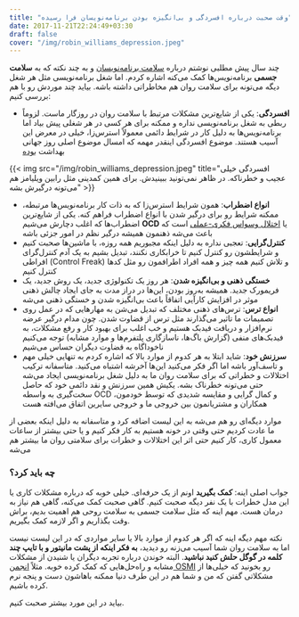 ```yaml
---
title: "وقت صحبت درباره افسردگی و بی‌انگیزه بودن برنامه‌نویسان فرا رسیده"
date: 2017-11-21T22:24:49+03:30
draft: false
cover: "/img/robin_williams_depression.jpeg"
---
```


چند سال پیش مطلبی نوشتم درباره [سلامت برنامه‌نویسان](/post/21-برنامه-نویسان-چطور-می-توانند-سالم-بمانند/) و به چند نکته که به **سلامت جسمی** برنامه‌نویس‌ها کمک می‌کنه اشاره کردم. اما شغل برنامه‌نویسی مثل هر شغل دیگه می‌تونه برای سلامت روان هم مخاطراتی داشته باشه. بیاید چند موردش رو با هم بررسی کنیم:

- **افسردگی**: یکی از شایع‌ترین مشکلات مرتبط با سلامت روان در روزگار ماست. لزوماً ربطی به شغل برنامه‌نویسی نداره و ممکنه برای هر کسی در هر شغلی پیش بیاد اما برنامه‌نویس‌ها به دلیل کار در شرایط دائمی معمولاً استرس‌زا، خیلی در معرض این آسیب هستند. موضوع افسردگی اینقدر مهمه که امسال موضوع اصلی روز جهانی بهداشت [بوده](http://www.who.int/campaigns/world-health-day/2017/en/)

{{< img src="/img/robin_williams_depression.jpeg" title="افسردگی خیلی عجیب و خطرناکه. در ظاهر نمی‌تونید ببینیدش. برای همین کمدینی مثل رابین ویلیامز هم می‌تونه درگیرش بشه" >}}

- **انواع اضطراب**: همون شرایط استرس‌زا که به ذات کار برنامه‌نویس‌ها مرتبطه، ممکنه شرایط رو برای درگیر شدن با انواع اضطراب فراهم کنه. یکی از شایع‌ترین‌ اضطراب‌ها که اغلب‌ دچارش می‌شیم **OCD** یا [اختلال وسواس فکری-عملی](https://fa.wikipedia.org/wiki/%D8%A7%D8%AE%D8%AA%D9%84%D8%A7%D9%84_%D9%88%D8%B3%D9%88%D8%A7%D8%B3_%D9%81%DA%A9%D8%B1%DB%8C-%D8%B9%D9%85%D9%84%DB%8C) است که باعث می‌شه ذهنمون همیشه درگیر نظم در امور جزئی باشه
- **کنترل‌گرایی**: تعجبی نداره به دلیل اینکه مجبوریم همه روزه، با ماشین‌ها صحبت کنیم و شرایطشون رو کنترل کنیم تا خرابکاری نکنند، تبدیل بشیم به یک آدم کنترل‌گرای افراطی (Control Freak) و تلاش کنیم همه چیز و همه افراد اطرافمون رو مثل کدها کنترل کنیم
- **خستگی ذهنی و بی‌انگیزه شدن**: هر روز یک تکنولوژی جدید، یک روش جدید، یک فریمورک جدید. همیشه به‌روز بودن، این‌ها در دراز مدت به جای ایجاد چالش ذهنی موثر در افزایش کارآیی اتفاقاً باعث بی‌انگیزه شدن و خستگی ذهنی می‌شه
- **انواع ترس**: ترس‌های ذهنی مختلف که تبدیل می‌شن به مهارهایی که در عمل روی تصمیمات ما تاثیر می‌گذارند مثل ترس از قضاوت شدن. چون مدام درگیر عرضه نرم‌افزار و دریافت فیدبک هستیم و خب اغلب برای بهبود کار و رفع مشکلات، به فیدبک‌های منفی (گزارش باگ‌ها، ناسازگاری‌ پلتفرم‌ها و موارد مشابه) توجه می‌کنیم ناخوداگاه به قضاوت دیگران حساس می‌شیم
- **سرزنش خود**: شاید ابتلا به هر کدوم از موارد بالا که اشاره کردم به تنهایی خیلی مهم و تاسف‌آور باشه اما اگر فکر می‌کنید این‌ها آخرشه اشتباه می‌کنید. متاسفانه ترکیب اختلالات و خطراتی که برای سلامت روان ما به دلیل شغل برنامه‌نویسی ایجاد می‌شه حتی می‌تونه خطرناک بشه. یکیش همین سرزنش و نقد دائمی خود که حاصل سخت‌گیری به واسطه OCD و کمال گرایی و مقایسه شدیدی که توسط خودمون، همکاران و مشتریانمون بین خروجی ما و خروجی سایرین اتفاق می‌افته هست

موارد دیگه‌ای رو هم می‌شه به این لیست اضافه کرد و متاسفانه به دلیل اینکه بعضی از ما عادت کردیم حتی وقتی در خونه هستیم به کار فکر کنیم و یا حتی بیشتر از ساعات معمول کاری، کار کنیم حتی اثر این اختلالات و خطرات برای سلامتی روان ما بیشتر هم می‌شه

### چه باید کرد؟
جواب اصلی اینه: **کمک بگیرید** اونم از یک حرفه‌ای. خیلی خوبه که درباره مشکلات کاری یا این مدل خطرات با یک نفر دیگه صحبت کنیم. گاهی صحبت کمک می‌کنه، گاهی هم نیاز به درمان هست. مهم اینه که مثل سلامت جسمی به سلامت روحی هم اهمیت بدیم، براش وقت بگذاریم و اگر لازمه کمک بگیریم.

نکته مهم دیگه اینه که اگر هر کدوم از موارد بالا یا سایر مواردی که در این لیست نیست اما به سلامت روان شما آسیب می‌زنه رو دیدید، **به فکر اینکه از پشت مانیتور و با تایپ چند کلمه در گوگل حلش کنید نباشید**. البته خوندن درباره تجربه دیگران یا شنیدن از مشکلات مشابه و راه‌حل‌هایی که کمک کرده خوبه. مثلاً [انجمن OSMI](https://forums.osmihelp.org/) رو بخونید که خیلی‌ها از مشکلاتی گفتن که من و شما هم در این طرف دنیا ممکنه باهاشون دست و پنجه نرم کرده باشیم. 

بیاید در این مورد بیشتر صحبت کنیم.
